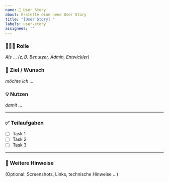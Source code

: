 ```yaml
---
name: 🧩 User Story
about: Erstelle eine neue User Story
title: "[User Story] "
labels: user-story
assignees: ''
---
```


### 🧑‍🤝‍🧑 Rolle  
*Als* ... *(z. B. Benutzer, Admin, Entwickler)*

### 🎯 Ziel / Wunsch  
*möchte ich* ...

### 💡 Nutzen  
*damit* ...

---

### ✅ Teilaufgaben  
- [ ] Task 1  
- [ ] Task 2  
- [ ] Task 3  

---

### 📎 Weitere Hinweise  
(Optional: Screenshots, Links, technische Hinweise …)

